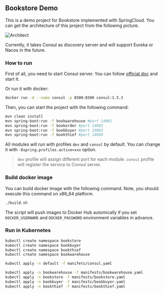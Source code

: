 ## Bookstore Demo

This is a demo project for Bookstore implemented with SpringCloud. You can get the architecture of this project from the following picture.

![Architect](https://github.com/addozhang/bookstore-demo/assets/2224492/090e8e0a-d582-4974-9f03-42f0e21e8994)

Currently, it takes Consul as discovery server and will support Eureka or Nacos in the future.

### How to run

First of all, you need to start Consul server. You can follow [official doc](https://www.consul.io/downloads.html) and start it.

Or run it with docker:

```bash
docker run -d --name consul -p 8500:8500 consul:1.5.3
```

Then, you can start the project with the following command:

```bash
mvn clean install
mvn spring-boot:run -f bookwarehouse #port 14001
mvn spring-boot:run -f bookorder #port 14002
mvn spring-boot:run -f bookbuyer #port 14003
mvn spring-boot:run -f bookthief #port 14004
```

All modules will run with profiles `dev` and `consul` by default. You can change it with `-Dspring.profiles.active=xxx` option.

> `dev` profile will assign different port for each module. `consul` profile will register the service to Consul server.

### Build docker image

You can build docker image with the following command. Note, you should execute this command on x86_64 platform.

```bash
./build.sh
```

The script will push images to Docker Hub automically if you set `DOCKER_USERNAME` and `DOCKER_PASSWORD` environment variables in advance.

### Run in Kubernetes

```bash
kubectl create namespace bookstore
kubectl create namespace bookbuyer
kubectl create namespace bookthief
kubectl create namespace bookwarehouse

kubectl apply -n default -f manifets/consul.yaml

kubectl apply -n bookwarehouse -f manifests/bookwarehouse.yaml
kubectl apply -n bookstore -f manifests/bookstore.yaml
kubectl apply -n bookbuyer -f manifests/bookbuyer.yaml
kubectl apply -n bookthief -f manifests/bookthief.yaml
```